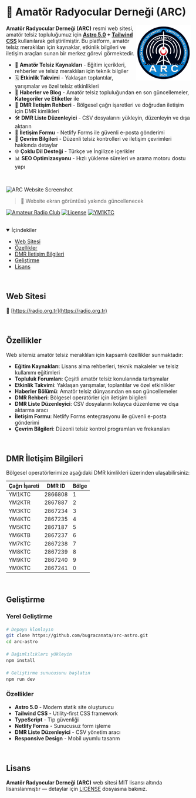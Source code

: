 # 📡 Amatör Radyocular Derneği (ARC)

<img src="/public/images/2024/12/ARC_2024_bayrak_logo-Large-150x150.png" align="right" alt="ARC Logo" width="150">

**Amatör Radyocular Derneği (ARC)** resmi web sitesi, amatör telsiz topluluğumuz için **[Astro 5.0](https://astro.build/) + [Tailwind CSS](https://tailwindcss.com/)** kullanılarak geliştirilmiştir. Bu platform, amatör telsiz meraklıları için kaynaklar, etkinlik bilgileri ve iletişim araçları sunan bir merkez görevi görmektedir.

- 📡 **Amatör Telsiz Kaynakları** - Eğitim içerikleri, rehberler ve telsiz meraklıları için teknik bilgiler
- 🗓️ **Etkinlik Takvimi** - Yaklaşan toplantılar, yarışmalar ve özel telsiz etkinlikleri
- 📰 **Haberler ve Blog** - Amatör telsiz topluluğundan en son güncellemeler, **Kategoriler ve Etiketler** ile
- 📱 **DMR İletişim Rehberi** - Bölgesel çağrı işaretleri ve doğrudan iletişim için DMR kimlikleri
- 🛠️ **DMR Liste Düzenleyici** - CSV dosyalarını yükleyin, düzenleyin ve dışa aktarın
- 📧 **İletişim Formu** - Netlify Forms ile güvenli e-posta gönderimi
- 🔄 **Çevrim Bilgileri** - Düzenli telsiz kontrolleri ve iletişim çevrimleri hakkında detaylar
- 🌐 **Çoklu Dil Desteği** - Türkçe ve İngilizce içerikler
- 📊 **SEO Optimizasyonu** - Hızlı yükleme süreleri ve arama motoru dostu yapı

<br>

![ARC Website Screenshot](https://radio.org.tr/images/2024/12/ARC_2024_bayrak_logo-Large-1-1024x1024.png)

> 📸 Website ekran görüntüsü yakında güncellenecek

[![Amateur Radio Club](https://img.shields.io/badge/Amateur%20Radio-Club-blue?style=flat-square&logo=data:image/svg+xml;base64,PHN2ZyB4bWxucz0iaHR0cDovL3d3dy53My5vcmcvMjAwMC9zdmciIHZpZXdCb3g9IjAgMCAyNCAyNCI+PHBhdGggZmlsbD0id2hpdGUiIGQ9Ik0xMiAyQzYuNDggMiAyIDYuNDggMiAxMnM0LjQ4IDEwIDEwIDEwIDEwLTQuNDggMTAtMTBTMTcuNTIgMiAxMiAyem0wIDE4Yy00LjQyIDAtOC0zLjU4LTgtOHMzLjU4LTggOC04IDggMy41OCA4IDgtMy41OCA4LTggOHoiLz48cGF0aCBmaWxsPSJ3aGl0ZSIgZD0iTTExIDdoMnYyaC0yem0wIDRoMnY2aC0yeiIvPjwvc3ZnPg==)](https://radio.org.tr)
[![License](https://img.shields.io/badge/license-MIT-green?style=flat-square)](LICENSE.md)
[![YM1KTC](https://img.shields.io/badge/Callsign-YM1KTC-orange?style=flat-square&logo=data:image/svg+xml;base64,PHN2ZyB4bWxucz0iaHR0cDovL3d3dy53My5vcmcvMjAwMC9zdmciIHZpZXdCb3g9IjAgMCAyNCAyNCI+PHBhdGggZmlsbD0id2hpdGUiIGQ9Ik0yIDEwLjc4bDYtNi4yMnYyLjFsLTMuMzMgMy4zOUwxMCA5LjMxVjdsMTIgMTEuOTgtLjA2LjA2SDIwdi0yLjE0bC0zLjMzLTMuMzlMMTMgMTMuNDV2Mi4yOUwyIDEwLjc4eiIvPjwvc3ZnPg==)](https://radio.org.tr)

<br>

<details open>
<summary>İçindekiler</summary>

- [Web Sitesi](#web-sitesi)
- [Özellikler](#özellikler)
- [DMR İletişim Bilgileri](#dmr-i̇leti̇şi̇m-bi̇lgi̇leri̇)
- [Geliştirme](#geliştirme)
- [Lisans](#lisans)

</details>

<br>

## Web Sitesi

📌 [https://radio.org.tr](https://radio.org.tr)

<br>

## Özellikler

Web sitemiz amatör telsiz meraklıları için kapsamlı özellikler sunmaktadır:

- **Eğitim Kaynakları**: Lisans alma rehberleri, teknik makaleler ve telsiz kullanımı eğitimleri
- **Topluluk Forumları**: Çeşitli amatör telsiz konularında tartışmalar
- **Etkinlik Takvimi**: Yaklaşan yarışmalar, toplantılar ve özel etkinlikler
- **Haberler Bölümü**: Amatör telsiz dünyasından en son güncellemeler
- **DMR Rehberi**: Bölgesel operatörler için iletişim bilgileri
- **DMR Liste Düzenleyici**: CSV dosyalarını kolayca düzenleme ve dışa aktarma aracı
- **İletişim Formu**: Netlify Forms entegrasyonu ile güvenli e-posta gönderimi
- **Çevrim Bilgileri**: Düzenli telsiz kontrol programları ve frekansları

<br>

## DMR İletişim Bilgileri

Bölgesel operatörlerimize aşağıdaki DMR kimlikleri üzerinden ulaşabilirsiniz:

| Çağrı İşareti | DMR ID  | Bölge |
|---------------|---------|--------|
| YM1KTC        | 2866808 | 1      |
| YM2KTR        | 2867887 | 2      |
| YM3KTC        | 2867234 | 3      |
| YM4KTC        | 2867235 | 4      |
| YM5KTC        | 2867187 | 5      |
| YM6KTB        | 2867237 | 6      |
| YM7KTC        | 2867238 | 7      |
| YM8KTC        | 2867239 | 8      |
| YM9KTC        | 2867240 | 9      |
| YM0KTC        | 2867241 | 0      |

<br>

## Geliştirme

### Yerel Geliştirme

```bash
# Depoyu klonlayın
git clone https://github.com/bugracanata/arc-astro.git
cd arc-astro

# Bağımlılıkları yükleyin
npm install

# Geliştirme sunucusunu başlatın
npm run dev
```

### Özellikler

- **Astro 5.0** - Modern statik site oluşturucu
- **Tailwind CSS** - Utility-first CSS framework
- **TypeScript** - Tip güvenliği
- **Netlify Forms** - Sunucusuz form işleme
- **DMR Liste Düzenleyici** - CSV yönetim aracı
- **Responsive Design** - Mobil uyumlu tasarım

<br>

## Lisans

**Amatör Radyocular Derneği (ARC)** web sitesi MIT lisansı altında lisanslanmıştır — detaylar için [LICENSE](./LICENSE.md) dosyasına bakınız.
